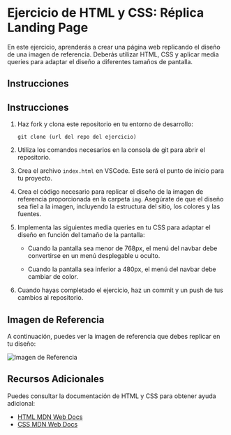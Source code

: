 # Ejercicio de HTML y CSS: Réplica Landing Page

En este ejercicio, aprenderás a crear una página web replicando el diseño de una imagen de referencia. Deberás utilizar HTML, CSS y aplicar media queries para adaptar el diseño a diferentes tamaños de pantalla.

## Instrucciones

## Instrucciones

1. Haz fork y clona este repositorio en tu entorno de desarrollo:

   ```
   git clone (url del repo del ejercicio)
   ```

2. Utiliza los comandos necesarios en la consola de git para abrir el repositorio.

3. Crea el archivo `index.html` en VSCode. Este será el punto de inicio para tu proyecto.

4. Crea el código necesario para replicar el diseño de la imagen de referencia proporcionada en la carpeta `img`. Asegúrate de que el diseño sea fiel a la imagen, incluyendo la estructura del sitio, los colores y las fuentes.


5. Implementa las siguientes media queries en tu CSS para adaptar el diseño en función del tamaño de la pantalla:

   - Cuando la pantalla sea menor de 768px, el menú del navbar debe convertirse en un menú desplegable u oculto.
  
   - Cuando la pantalla sea inferior a 480px, el menú del navbar debe cambiar de color.


6. Cuando hayas completado el ejercicio, haz un commit y un push de tus cambios al repositorio.

## Imagen de Referencia

A continuación, puedes ver la imagen de referencia que debes replicar en tu diseño:

![Imagen de Referencia](img/planet-skin.png)

## Recursos Adicionales

Puedes consultar la documentación de HTML y CSS para obtener ayuda adicional:

- [HTML MDN Web Docs](https://developer.mozilla.org/en-US/docs/Web/HTML)
- [CSS MDN Web Docs](https://developer.mozilla.org/en-US/docs/Web/CSS)
